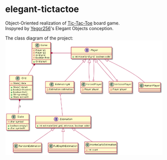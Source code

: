 # elegant-tictactoe

Object-Oriented realization of [Tic-Tac-Toe](https://en.wikipedia.org/wiki/Tic-tac-toe) board game.<br>
Inspyred by [Yegor256](http://www.yegor256.com/elegant-objects.html)'s Elegant Objects conception.

The class diagram of the project:
<img src="classes.png"/>
